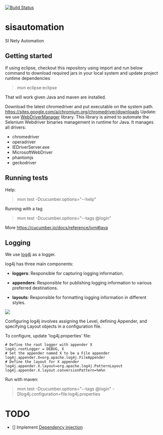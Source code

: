 [![Build Status](https://ci.devops.its.uq.edu.au/user/uqdalter/my-views/view/ITS/job/ITS-Testing-graduations-debug/badge/icon)](https://ci.devops.its.uq.edu.au/user/uqdalter/my-views/view/ITS/job/ITS-Testing-graduations-debug/)

# sisautomation
SI Nety Automation


## Getting started

If using eclipse, checkout this repository using import and run below command to download required jars in your local system and update project runtime dependencies 

> mvn eclipse:eclipse

That will work given Java and maven are installed.

Download the latest chromedriver and put executable on the system path. https://sites.google.com/a/chromium.org/chromedriver/downloads
Update: we use [WebDriverManager](https://github.com/bonigarcia/webdrivermanager) library. This library is aimed to automate the Selenium Webdriver binaries management in runtime for Java.
It manages all drivers:
- chromedriver
- operadriver
- IEDriverServer.exe
- MicrosoftWebDriver
- phantomjs
- geckodriver

## Running tests

Help:
> mvn test -Dcucumber.options="--help"

Running with a tag
> mvn test -Dcucumber.options="--tags @login"

More
https://cucumber.io/docs/reference/jvm#java

## Logging

We use [log4j](https://www.tutorialspoint.com/log4j/log4j_overview.htm) as a logger.

log4j has three main components:

- **loggers**: Responsible for capturing logging information.

- **appenders**: Responsible for publishing logging information to various preferred destinations.

- **layouts**: Responsible for formatting logging information in different styles.

![](https://www.tutorialspoint.com/log4j/images/log4j-arch.jpg)

Configuring log4j involves assigning the Level, defining Appender, and specifying Layout objects in a configuration file.

To configure, update 'log4j.properties' file:

>
	# Define the root logger with appender X
	log4j.rootLogger = DEBUG, X
	# Set the appender named X to be a File appender
	log4j.appender.X=org.apache.log4j.FileAppender
	# Define the layout for X appender
	log4j.appender.X.layout=org.apache.log4j.PatternLayout
	log4j.appender.X.layout.conversionPattern=%m%n
	

Run with maven:

> mvn test -Dcucumber.options="--tags @login" -Dlog4j.configuration=file:log4j.properties

# TODO
- [] Implement [Dependency injection](http://www.thinkcode.se/blog/2017/04/01/sharing-state-between-steps-in-cucumberjvm-using-picocontainer)
